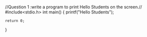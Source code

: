 
//Question 1 :write a program to print Hello Students on the screen.//
#include<stdio.h>
int main()
{
    printf("Hello Students");
    
    return 0;

}
